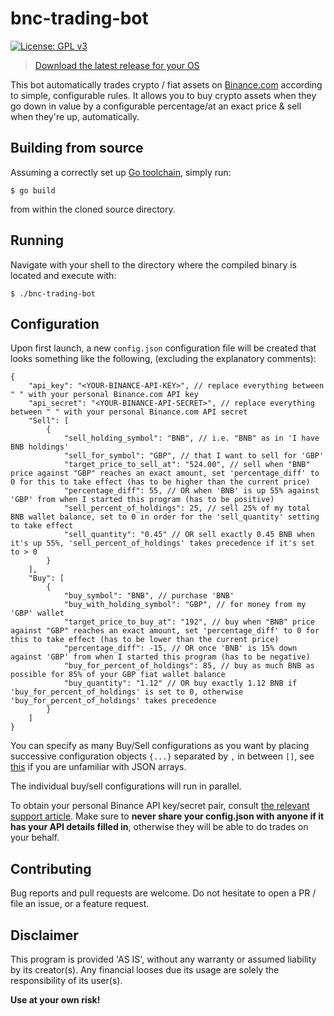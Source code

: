 bnc-trading-bot
=


[![License: GPL v3](https://img.shields.io/badge/GPLv3-Free%20as%20in%20freedom-blue)](LICENSE)

> [Download the latest release for your OS](https://github.com/MatejLach/bnc-trading-bot/releases/tag/v0.1)

This bot automatically trades crypto / fiat assets on [Binance.com](https://www.binance.com/en) according to simple, configurable rules.
It allows you to buy crypto assets when they go down in value by a configurable percentage/at an exact price & sell when they're up, automatically.

Building from source
-
Assuming a correctly set up [Go toolchain](https://golang.org/doc/install), simply run:

`$ go build` 

from within the cloned source directory. 

Running
-
Navigate with your shell to the directory where the compiled binary is located and execute with:

`$ ./bnc-trading-bot`

Configuration
-

Upon first launch, a new `config.json` configuration file will be created that looks something like the following, (excluding the explanatory comments):

```
{
    "api_key": "<YOUR-BINANCE-API-KEY>", // replace everything between " " with your personal Binance.com API key
    "api_secret": "<YOUR-BINANCE-API-SECRET>", // replace everything between " " with your personal Binance.com API secret
    "Sell": [
        {
            "sell_holding_symbol": "BNB", // i.e. "BNB" as in 'I have BNB holdings'
            "sell_for_symbol": "GBP", // that I want to sell for 'GBP'
            "target_price_to_sell_at": "524.00", // sell when "BNB" price against "GBP" reaches an exact amount, set 'percentage_diff' to 0 for this to take effect (has to be higher than the current price)
            "percentage_diff": 55, // OR when 'BNB' is up 55% against 'GBP' from when I started this program (has to be positive)
            "sell_percent_of_holdings": 25, // sell 25% of my total BNB wallet balance, set to 0 in order for the 'sell_quantity' setting to take effect
            "sell_quantity": "0.45" // OR sell exactly 0.45 BNB when it's up 55%, 'sell_percent_of_holdings' takes precedence if it's set to > 0
        }
    ],
    "Buy": [
        {
            "buy_symbol": "BNB", // purchase 'BNB' 
            "buy_with_holding_symbol": "GBP", // for money from my 'GBP' wallet
            "target_price_to_buy_at": "192", // buy when "BNB" price against "GBP" reaches an exact amount, set 'percentage_diff' to 0 for this to take effect (has to be lower than the current price)
            "percentage_diff": -15, // OR once 'BNB' is 15% down against 'GBP' from when I started this program (has to be negative)
            "buy_for_percent_of_holdings": 85, // buy as much BNB as possible for 85% of your GBP fiat wallet balance
            "buy_quantity": "1.12" // OR buy exactly 1.12 BNB if 'buy_for_percent_of_holdings' is set to 0, otherwise 'buy_for_percent_of_holdings' takes precedence
        }
    ]
}
```

You can specify as many Buy/Sell configurations as you want by placing successive configuration objects `{...}` separated by `,` in between `[]`, see [this](https://opensource.adobe.com/Spry/samples/data_region/JSONDataSetSample.html#Example2) if you are unfamiliar with JSON arrays.

The individual buy/sell configurations will run in parallel.

To obtain your personal Binance API key/secret pair, consult [the relevant support article](https://www.binance.com/en/support/articles/360002502072).
Make sure to **never share your config.json with anyone if it has your API details filled in**, otherwise they will be able to do trades on your behalf.

Contributing
-

Bug reports and pull requests are welcome. Do not hesitate to open a PR / file an issue, or a feature request.

Disclaimer
-

This program is provided 'AS IS', without any warranty or assumed liability by its creator(s).
Any financial looses due its usage are solely the responsibility of its user(s).

**Use at your own risk!**
